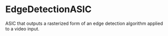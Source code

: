# EdgeDetectionASIC

ASIC that outputs a rasterized form of an edge detection algorithm applied to a video input.
